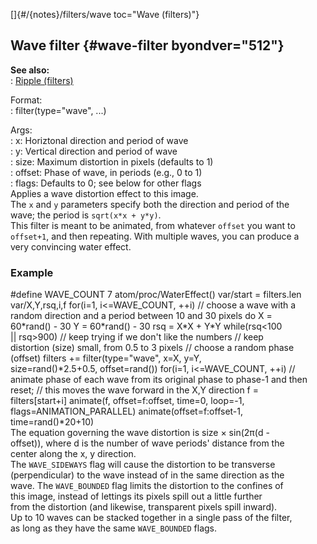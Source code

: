 []{#/{notes}/filters/wave toc="Wave (filters)"}    
## Wave filter {#wave-filter byondver="512"}    
**See also:**    
:   [Ripple (filters)](/ref/%7Bnotes%7D/filters/ripple.md)    
<!-- -->    
Format:    
:   filter(type=\"wave\", \...)    
<!-- -->    
Args:    
:   x: Horiztonal direction and period of wave    
:   y: Vertical direction and period of wave    
:   size: Maximum distortion in pixels (defaults to 1)    
:   offset: Phase of wave, in periods (e.g., 0 to 1)    
:   flags: Defaults to 0; see below for other flags    
Applies a wave distortion effect to this image.    
The `x` and `y` parameters specify both the direction and period of the    
wave; the period is `sqrt(x*x + y*y)`.    
This filter is meant to be animated, from whatever `offset` you want to    
`offset+1`, and then repeating. With multiple waves, you can produce a    
very convincing water effect.    
### Example    
#define WAVE_COUNT 7 atom/proc/WaterEffect() var/start = filters.len    
var/X,Y,rsq,i,f for(i=1, i\<=WAVE_COUNT, ++i) // choose a wave with a    
random direction and a period between 10 and 30 pixels do X =    
60\*rand() - 30 Y = 60\*rand() - 30 rsq = X\*X + Y\*Y while(rsq\<100    
\|\| rsq\>900) // keep trying if we don\'t like the numbers // keep    
distortion (size) small, from 0.5 to 3 pixels // choose a random phase    
(offset) filters += filter(type=\"wave\", x=X, y=Y,    
size=rand()\*2.5+0.5, offset=rand()) for(i=1, i\<=WAVE_COUNT, ++i) //    
animate phase of each wave from its original phase to phase-1 and then    
reset; // this moves the wave forward in the X,Y direction f =    
filters\[start+i\] animate(f, offset=f:offset, time=0, loop=-1,    
flags=ANIMATION_PARALLEL) animate(offset=f:offset-1, time=rand()\*20+10)    
The equation governing the wave distortion is size × sin(2π(d -    
offset)), where d is the number of wave periods\' distance from the    
center along the x, y direction.    
The `WAVE_SIDEWAYS` flag will cause the distortion to be transverse    
(perpendicular) to the wave instead of in the same direction as the    
wave. The `WAVE_BOUNDED` flag limits the distortion to the confines of    
this image, instead of lettings its pixels spill out a little further    
from the distortion (and likewise, transparent pixels spill inward).    
Up to 10 waves can be stacked together in a single pass of the filter,    
as long as they have the same `WAVE_BOUNDED` flags.  